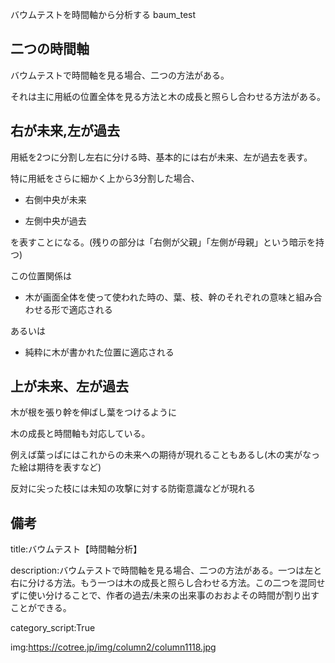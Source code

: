 バウムテストを時間軸から分析する
baum_test



## 二つの時間軸

バウムテストで時間軸を見る場合、二つの方法がある。

それは主に用紙の位置全体を見る方法と木の成長と照らし合わせる方法がある。


## 右が未来,左が過去

用紙を2つに分割し左右に分ける時、基本的には右が未来、左が過去を表す。

特に用紙をさらに細かく上から3分割した場合、

- 右側中央が未来

- 左側中央が過去

を表すことになる。(残りの部分は「右側が父親」「左側が母親」という暗示を持つ)

この位置関係は

- 木が画面全体を使って使われた時の、葉、枝、幹のそれぞれの意味と組み合わせる形で適応される

あるいは

- 純粋に木が書かれた位置に適応される



## 上が未来、左が過去

木が根を張り幹を伸ばし葉をつけるように

木の成長と時間軸も対応している。

例えば葉っぱにはこれからの未来への期待が現れることもあるし(木の実がなった絵は期待を表すなど)

反対に尖った枝には未知の攻撃に対する防衛意識などが現れる




## 備考

title:バウムテスト【時間軸分析】

description:バウムテストで時間軸を見る場合、二つの方法がある。一つは左と右に分ける方法。もう一つは木の成長と照らし合わせる方法。この二つを混同せずに使い分けることで、作者の過去/未来の出来事のおおよその時間が割り出すことができる。

category_script:True

img:https://cotree.jp/img/column2/column1118.jpg

